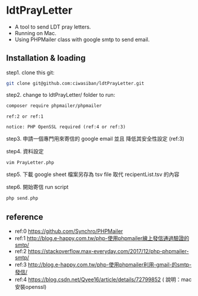 # ldtPrayLetter
- A tool to send LDT pray letters.
- Running on Mac.
- Using PHPMailer class with google smtp to send email.

## Installation & loading
step1. clone this git:
```sh
git clone git@github.com:ciwasiban/ldtPrayLetter.git
```

step2. change to ldtPrayLetter/ folder to run:
```sh
composer require phpmailer/phpmailer
```
    ref:2 or ref:1

    notice: PHP OpenSSL required (ref:4 or ref:3)

step3. 申請一個專門用來寄信的 google email 並且 降低其安全性設定 (ref:3)

step4. 資料設定
```sh
vim PrayLetter.php
```

step5. 下載 google sheet  檔案另存為 tsv file  取代 recipentList.tsv  的內容

step6. 開始寄信 run script
```php
php send.php
```

## reference
- ref:0 https://github.com/Synchro/PHPMailer
- ref:1 http://blog.e-happy.com.tw/php-使用phpmailer線上發信通過驗證的smtp/
- ref:2 https://stackoverflow.max-everyday.com/2017/12/php-phpmailer-smtp/
- ref:3 http://blog.e-happy.com.tw/php-使用phpmailer利用-gmail-的smtp-發信/
- ref:4 https://blog.csdn.net/Qyee16/article/details/72799852  ( 說明：mac 安裝openssl)
